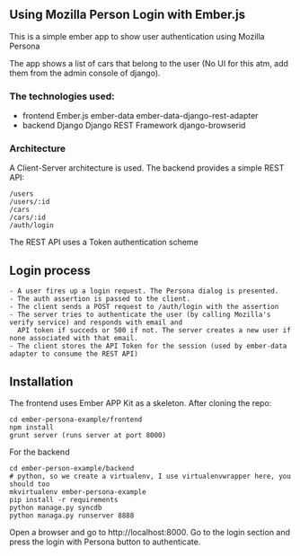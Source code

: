 ## Using Mozilla Person Login  with Ember.js

This is a simple ember app to show user authentication using Mozilla Persona

The app shows a list of cars that belong to the user (No UI for this atm, add them from the admin console of django).

### The technologies used:

* frontend
    Ember.js
    ember-data
    ember-data-django-rest-adapter
* backend
    Django
    Django REST Framework
    django-browserid

### Architecture

A Client-Server architecture is used. 
The backend provides a simple REST API:

    /users
    /users/:id
    /cars
    /cars/:id
    /auth/login

The REST API uses a Token authentication scheme

## Login process

    - A user fires up a login request. The Persona dialog is presented.
    - The auth assertion is passed to the client.
    - The client sends a POST request to /auth/login with the assertion
    - The server tries to authenticate the user (by calling Mozilla's verify service) and responds with email and 
      API token if succeds or 500 if not. The server creates a new user if none associated with that email.
    - The client stores the API Token for the session (used by ember-data adapter to consume the REST API)

## Installation

The frontend uses Ember APP Kit as a skeleton.
After cloning the repo:

    cd ember-persona-example/frontend
    npm install
    grunt server (runs server at port 8000)

For the backend 

    cd ember-person-example/backend
    # python, so we create a virtualenv, I use virtualenvwrapper here, you should too
    mkvirtualenv ember-persona-example
    pip install -r requirements
    python manage.py syncdb
    python managa.py runserver 8888


Open a browser and go to http://localhost:8000. Go to the login section and press the login with Persona button to
authenticate.
